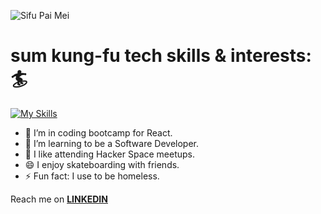 

![Sifu Pai Mei](https://i.giphy.com/media/w3UlckAjX13DW/giphy.webp)
# sum kung-fu tech skills & interests: :surfer:

[![My Skills](https://skillicons.dev/icons?i=aws,react,js,vscode,bash,git,html,css,linux,arduino)](https://skillicons.dev)


- 🔭 I’m in coding bootcamp for React.
- 🌱 I’m learning to be a Software Developer.
- 👯 I like attending Hacker Space meetups.
- 😄 I enjoy skateboarding with friends.
- ⚡ Fun fact: I use to be homeless.

<p>Reach me on <a href="https://www.linkedin.com/in/mackenzie-santiago-94080" rel="nofollow" ><strong>LINKEDIN</strong></a></p>










